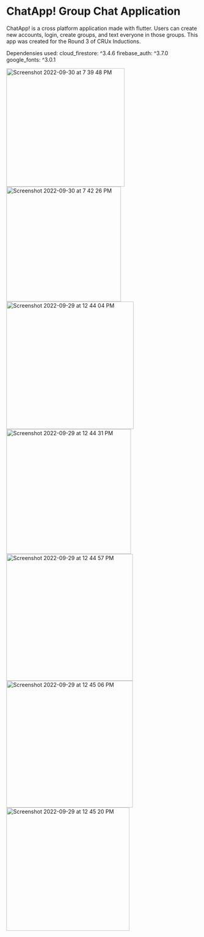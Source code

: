 # ChatApp! Group Chat Application

ChatApp! is a cross platform application made with flutter. Users can create new accounts, login, create groups, and text everyone in those groups.
This app was created for the Round 3 of CRUx Inductions.

Dependensies used: 
cloud_firestore: ^3.4.6
firebase_auth: ^3.7.0
google_fonts: ^3.0.1


<img width="309" alt="Screenshot 2022-09-30 at 7 39 48 PM" src="https://user-images.githubusercontent.com/111908319/193288882-b19e713c-07f2-4f83-adf2-d43fc33370e1.png">
<img width="300" alt="Screenshot 2022-09-30 at 7 42 26 PM" src="https://user-images.githubusercontent.com/111908319/193288971-32293ac7-9dda-4d63-b9c1-5dafdb720914.png">
<img width="333" alt="Screenshot 2022-09-29 at 12 44 04 PM" src="https://user-images.githubusercontent.com/111908319/193289025-94a121cb-ce8b-491e-924c-df23b6b816c2.png">
<img width="326" alt="Screenshot 2022-09-29 at 12 44 31 PM" src="https://user-images.githubusercontent.com/111908319/193289038-6d8669f0-75fd-4672-886d-0dab5b0ae9ff.png">
<img width="331" alt="Screenshot 2022-09-29 at 12 44 57 PM" src="https://user-images.githubusercontent.com/111908319/193289041-750341fa-9ff4-408f-979e-006f59d83ee5.png">
<img width="331" alt="Screenshot 2022-09-29 at 12 45 06 PM" src="https://user-images.githubusercontent.com/111908319/193289048-9d994ade-f02b-4a21-a3ba-05fe6eaa7d52.png">
<img width="322" alt="Screenshot 2022-09-29 at 12 45 20 PM" src="https://user-images.githubusercontent.com/111908319/193289055-4c18c56b-a161-428e-9404-cedabb8a63fc.png">
